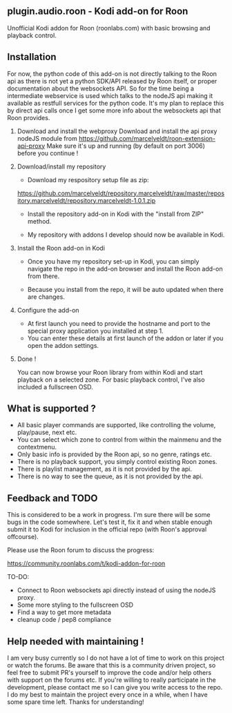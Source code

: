 ## plugin.audio.roon - Kodi add-on for Roon

Unofficial Kodi addon for Roon (roonlabs.com) with basic browsing and playback control.


## Installation

For now, the python code of this add-on is not directly talking to the Roon api as there is not yet a python SDK/API released by Roon itself, or proper documentation about the websockets API.
So for the time being a intermediate webservice is used which talks to the nodeJS api making it available as restfull services for the python code.
It's my plan to replace this by direct api calls once I get some more info about the websockets api that Roon provides.


1. Download and install the webproxy
    Download and install the api proxy nodeJS module from https://github.com/marcelveldt/roon-extension-api-proxy
    Make sure it's up and running (by default on port 3006) before you continue !


2. Download/install my repository

   * Download my respository setup file as zip: 

   https://github.com/marcelveldt/repository.marcelveldt/raw/master/repository.marcelveldt/repository.marcelveldt-1.0.1.zip

   * Install the repository add-on in Kodi with the "install from ZIP" method.

   * My repository with addons I develop should now be available in Kodi.


3. Install the Roon add-on in Kodi

   * Once you have my repository set-up in Kodi, you can simply navigate the repo in the add-on browser and install the Roon add-on from there.

   * Because you install from the repo, it will be auto updated when there are changes.


4. Configure the add-on

    * At first launch you need to provide the hostname and port to the special proxy application you installed at step 1.
    * You can enter these details at first launch of the addon or later if you open the addon settings.


5. Done !

    You can now browse your Roon library from within Kodi and start playback on a selected zone.
    For basic playback control, I've also included a fullscreen OSD.


## What is supported ?

* All basic player commands are supported, like controlling the volume, play/pause, next etc.
* You can select which zone to control from within the mainmenu and the contextmenu.
* Only basic info is provided by the Roon api, so no genre, ratings etc.
* There is no playback support, you simply control existing Roon zones.
* There is playlist management, as it is not provided by the api.
* There is no way to see the queue, as it is not provided by the api.


## Feedback and TODO

This is considered to be a work in progress. I'm sure there will be some bugs in the code somewhere.
Let's test it, fix it and when stable enough submit it to Kodi for inclusion in the official repo (with Roon's approval offcourse).

Please use the Roon forum to discuss the progress:

https://community.roonlabs.com/t/kodi-addon-for-roon


TO-DO:

* Connect to Roon websockets api directly instead of using the nodeJS proxy.
* Some more styling to the fullscreen OSD
* Find a way to get more metadata
* cleanup code / pep8 compliance


## Help needed with maintaining !
I am very busy currently so I do not have a lot of time to work on this project or watch the forums.
Be aware that this is a community driven project, so feel free to submit PR's yourself to improve the code and/or help others with support on the forums etc. If you're willing to really participate in the development, please contact me so I can give you write access to the repo. I do my best to maintain the project every once in a while, when I have some spare time left.
Thanks for understanding!



